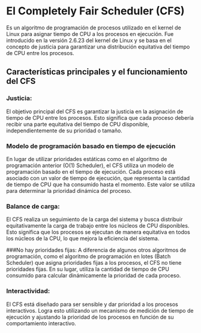 # El Completely Fair Scheduler (CFS)
Es un algoritmo de programación de procesos utilizado en el kernel de Linux para asignar tiempo de CPU a los procesos en ejecución. Fue introducido en la versión 2.6.23 del kernel de Linux y se basa en el concepto de justicia para garantizar una distribución equitativa del tiempo de CPU entre los procesos.
## Características principales y el funcionamiento del CFS

### Justicia: 
El objetivo principal del CFS es garantizar la justicia en la asignación de tiempo de CPU entre los procesos. Esto significa que cada proceso debería recibir una parte equitativa del tiempo de CPU disponible, independientemente de su prioridad o tamaño.

### Modelo de programación basado en tiempo de ejecución
En lugar de utilizar prioridades estáticas como en el algoritmo de programación anterior (O(1) Scheduler), el CFS utiliza un modelo de programación basado en el tiempo de ejecución. Cada proceso está asociado con un valor de tiempo de ejecución, que representa la cantidad de tiempo de CPU que ha consumido hasta el momento. Este valor se utiliza para determinar la prioridad dinámica del proceso.


### Balance de carga: 
El CFS realiza un seguimiento de la carga del sistema y busca distribuir equitativamente la carga de trabajo entre los núcleos de CPU disponibles. Esto significa que los procesos se ejecutan de manera equitativa en todos los núcleos de la CPU, lo que mejora la eficiencia del sistema.

###No hay prioridades fijas: 
A diferencia de algunos otros algoritmos de programación, como el algoritmo de programación en lotes (Batch Scheduler) que asigna prioridades fijas a los procesos, el CFS no tiene prioridades fijas. En su lugar, utiliza la cantidad de tiempo de CPU consumido para calcular dinámicamente la prioridad de cada proceso.

### Interactividad: 
El CFS está diseñado para ser sensible y dar prioridad a los procesos interactivos. Logra esto utilizando un mecanismo de medición de tiempo de ejecución y ajustando la prioridad de los procesos en función de su comportamiento interactivo.

